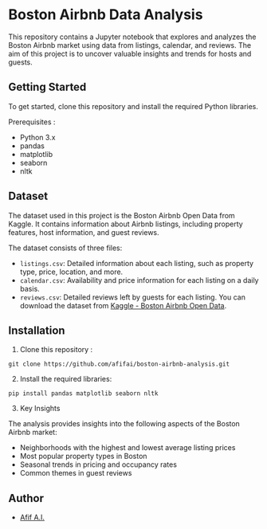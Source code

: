 # Boston Airbnb Data Analysis

This repository contains a Jupyter notebook that explores and analyzes the Boston Airbnb market using data from listings, calendar, and reviews. The aim of this project is to uncover valuable insights and trends for hosts and guests.

## Getting Started

To get started, clone this repository and install the required Python libraries.

Prerequisites :
- Python 3.x
- pandas
- matplotlib
- seaborn
- nltk

## Dataset

The dataset used in this project is the Boston Airbnb Open Data from Kaggle. It contains information about Airbnb listings, including property features, host information, and guest reviews.

The dataset consists of three files:

- `listings.csv`: Detailed information about each listing, such as property type, price, location, and more.
- `calendar.csv`: Availability and price information for each listing on a daily basis.
- `reviews.csv`: Detailed reviews left by guests for each listing.
You can download the dataset from [Kaggle - Boston Airbnb Open Data](https://www.kaggle.com/datasets/airbnb/boston).

## Installation

1. Clone this repository :

```
git clone https://github.com/afifai/boston-airbnb-analysis.git
```

2. Install the required libraries:

```
pip install pandas matplotlib seaborn nltk
```

3. Key Insights

The analysis provides insights into the following aspects of the Boston Airbnb market:

- Neighborhoods with the highest and lowest average listing prices
- Most popular property types in Boston
- Seasonal trends in pricing and occupancy rates
- Common themes in guest reviews

## Author
- [Afif A.I.](https://linkedin.com/in/afifai)
